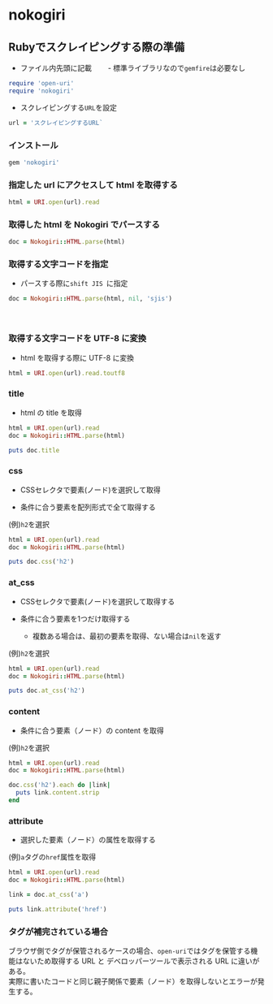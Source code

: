 # nokogiri
  
## Rubyでスクレイピングする際の準備
- ファイル内先頭に記載
　　- 標準ライブラリなので`gemfire`は必要なし
```rb
require 'open-uri'
require 'nokogiri'
```
- スクレイピングする`URL`を設定
  
```rb
url = 'スクレイピングするURL`
```
  
### インストール
  
```rb
gem 'nokogiri'
```
  
### 指定した url にアクセスして html を取得する
```rb
html = URI.open(url).read
```
  
### 取得した html を Nokogiri でパースする
```rb
doc = Nokogiri::HTML.parse(html)
```
  
### 取得する文字コードを指定
- パースする際に`shift JIS `に指定

```rb
doc = Nokogiri::HTML.parse(html, nil, 'sjis')
```
　　
### 取得する文字コードを UTF-8 に変換
  
- html を取得する際に UTF-8 に変換
```rb
html = URI.open(url).read.toutf8
```
  

### title
  - html の title を取得
```rb
html = URI.open(url).read
doc = Nokogiri::HTML.parse(html)

puts doc.title
```
  
  
### css
- CSSセレクタで要素(ノード)を選択して取得
  
- 条件に合う要素を配列形式で全て取得する

(例)`h2`を選択
```rb
html = URI.open(url).read
doc = Nokogiri::HTML.parse(html)

puts doc.css('h2')
```
  
### at_css
- CSSセレクタで要素(ノード)を選択して取得する  
  
- 条件に合う要素を1つだけ取得する
  - 複数ある場合は、最初の要素を取得、ない場合は`nil`を返す
  
(例)`h2`を選択
```rb
html = URI.open(url).read
doc = Nokogiri::HTML.parse(html)

puts doc.at_css('h2')
```

### content

- 条件に合う要素（ノード）の content を取得
  
(例)`h2`を選択
  
```rb
html = URI.open(url).read
doc = Nokogiri::HTML.parse(html)

doc.css('h2').each do |link|
  puts link.content.strip
end
```
  
### attribute
- 選択した要素（ノード）の属性を取得する
  
(例)`a`タグの`href`属性を取得
```rb
html = URI.open(url).read
doc = Nokogiri::HTML.parse(html)

link = doc.at_css('a')

puts link.attribute('href')
```

### タグが補完されている場合
ブラウザ側でタグが保管されるケースの場合、`open-uri`ではタグを保管する機能はないため取得する URL と デベロッパーツールで表示される URL に違いがある。  
実際に書いたコードと同じ親子関係で要素（ノード）を取得しないとエラーが発生する。
